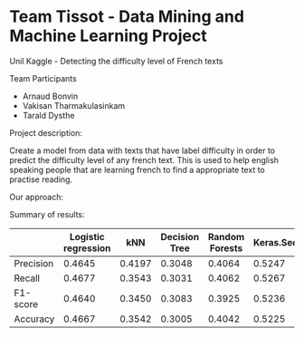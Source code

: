 # Team Tissot - Data Mining and Machine Learning Project
Unil Kaggle - Detecting the difficulty level of French texts

Team Participants
- Arnaud Bonvin
- Vakisan Tharmakulasinkam
- Tarald Dysthe


Project description:

Create a model from data with texts that have label difficulty in order to predict the difficulty level of any french text. This is used to help english speaking people that are learning french to find a appropriate text to practise reading. 

Our approach:



Summary of results:

|              | Logistic regression |      kNN  |   Decision Tree  |   Random Forests   |  Keras.Sequential   |
| ------------ | ------------------- | --------- | ---------------- | ------------------ | --------------------| 
| Precision    | 0.4645              | 0.4197    | 0.3048           | 0.4064             | 0.5247              |
| Recall       | 0.4677              | 0.3543    | 0.3031           | 0.4062             | 0.5267              |
| F1-score     | 0.4640              | 0.3450    | 0.3083           | 0.3925             | 0.5236              |
| Accuracy     | 0.4667              | 0.3542    | 0.3005           | 0.4042             | 0.5225              |


